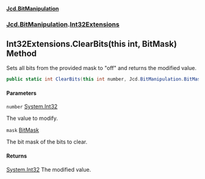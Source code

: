 #### [Jcd.BitManipulation](index 'index')

### [Jcd.BitManipulation](Jcd.BitManipulation 'Jcd.BitManipulation').[Int32Extensions](Jcd.BitManipulation.Int32Extensions 'Jcd.BitManipulation.Int32Extensions')

## Int32Extensions.ClearBits(this int, BitMask) Method

Sets all bits from the provided mask to "off" and returns the modified value.

```csharp
public static int ClearBits(this int number, Jcd.BitManipulation.BitMask mask);
```

#### Parameters

<a name='Jcd.BitManipulation.Int32Extensions.ClearBits(thisint,Jcd.BitManipulation.BitMask).number'></a>

`number` [System.Int32](https://docs.microsoft.com/en-us/dotnet/api/System.Int32 'System.Int32')

The value to modify.

<a name='Jcd.BitManipulation.Int32Extensions.ClearBits(thisint,Jcd.BitManipulation.BitMask).mask'></a>

`mask` [BitMask](Jcd.BitManipulation.BitMask 'Jcd.BitManipulation.BitMask')

The bit mask of the bits to clear.

#### Returns

[System.Int32](https://docs.microsoft.com/en-us/dotnet/api/System.Int32 'System.Int32')
The modified value.